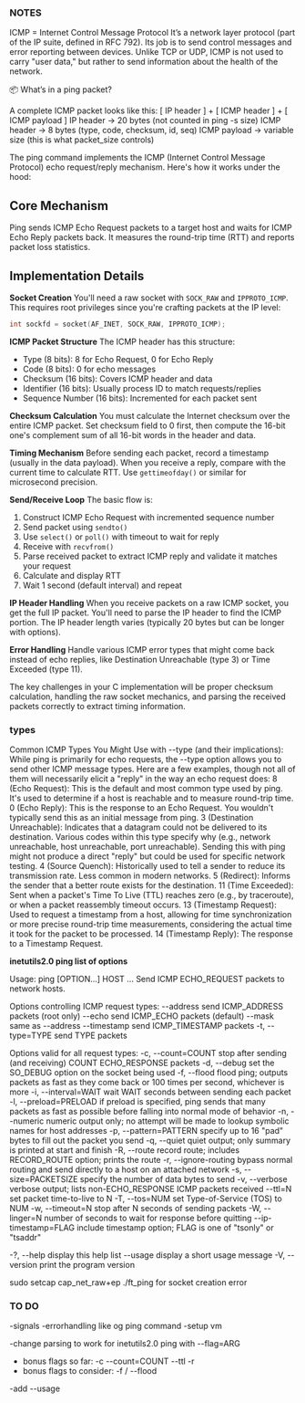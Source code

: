 ### NOTES

ICMP = Internet Control Message Protocol
It’s a network layer protocol (part of the IP suite, defined in RFC 792).
Its job is to send control messages and error reporting between devices.
Unlike TCP or UDP, ICMP is not used to carry "user data," but rather to send information about the health of the network.


📦 What’s in a ping packet?

A complete ICMP packet looks like this:
[ IP header ] + [ ICMP header ] + [ ICMP payload ]
IP header → 20 bytes (not counted in ping -s size)
ICMP header → 8 bytes (type, code, checksum, id, seq)
ICMP payload → variable size (this is what packet_size controls)


The ping command implements the ICMP (Internet Control Message Protocol) echo request/reply mechanism. Here's how it works under the hood:

## Core Mechanism

Ping sends ICMP Echo Request packets to a target host and waits for ICMP Echo Reply packets back. It measures the round-trip time (RTT) and reports packet loss statistics.

## Implementation Details

**Socket Creation**
You'll need a raw socket with `SOCK_RAW` and `IPPROTO_ICMP`. This requires root privileges since you're crafting packets at the IP level:
```c
int sockfd = socket(AF_INET, SOCK_RAW, IPPROTO_ICMP);
```

**ICMP Packet Structure**
The ICMP header has this structure:
- Type (8 bits): 8 for Echo Request, 0 for Echo Reply
- Code (8 bits): 0 for echo messages
- Checksum (16 bits): Covers ICMP header and data
- Identifier (16 bits): Usually process ID to match requests/replies
- Sequence Number (16 bits): Incremented for each packet sent

**Checksum Calculation**
You must calculate the Internet checksum over the entire ICMP packet. Set checksum field to 0 first, then compute the 16-bit one's complement sum of all 16-bit words in the header and data.

**Timing Mechanism**
Before sending each packet, record a timestamp (usually in the data payload). When you receive a reply, compare with the current time to calculate RTT. Use `gettimeofday()` or similar for microsecond precision.

**Send/Receive Loop**
The basic flow is:
1. Construct ICMP Echo Request with incremented sequence number
2. Send packet using `sendto()`
3. Use `select()` or `poll()` with timeout to wait for reply
4. Receive with `recvfrom()`
5. Parse received packet to extract ICMP reply and validate it matches your request
6. Calculate and display RTT
7. Wait 1 second (default interval) and repeat

**IP Header Handling**
When you receive packets on a raw ICMP socket, you get the full IP packet. You'll need to parse the IP header to find the ICMP portion. The IP header length varies (typically 20 bytes but can be longer with options).

**Error Handling**
Handle various ICMP error types that might come back instead of echo replies, like Destination Unreachable (type 3) or Time Exceeded (type 11).

The key challenges in your C implementation will be proper checksum calculation, handling the raw socket mechanics, and parsing the received packets correctly to extract timing information.



### types

Common ICMP Types You Might Use with --type (and their implications):
While ping is primarily for echo requests, the --type option allows you to send other ICMP message types. Here are a few examples, though not all of them will necessarily elicit a "reply" in the way an echo request does:
8 (Echo Request): This is the default and most common type used by ping. It's used to determine if a host is reachable and to measure round-trip time.
0 (Echo Reply): This is the response to an Echo Request. You wouldn't typically send this as an initial message from ping.
3 (Destination Unreachable): Indicates that a datagram could not be delivered to its destination. Various codes within this type specify why (e.g., network unreachable, host unreachable, port unreachable). Sending this with ping might not produce a direct "reply" but could be used for specific network testing.
4 (Source Quench): Historically used to tell a sender to reduce its transmission rate. Less common in modern networks.
5 (Redirect): Informs the sender that a better route exists for the destination.
11 (Time Exceeded): Sent when a packet's Time To Live (TTL) reaches zero (e.g., by traceroute), or when a packet reassembly timeout occurs.
13 (Timestamp Request): Used to request a timestamp from a host, allowing for time synchronization or more precise round-trip time measurements, considering the actual time it took for the packet to be processed.
14 (Timestamp Reply): The response to a Timestamp Request.

**inetutils2.0 ping list of options**

Usage: ping [OPTION...] HOST ...
Send ICMP ECHO_REQUEST packets to network hosts.

Options controlling ICMP request types:
  --address           send ICMP_ADDRESS packets (root only)
  --echo              send ICMP_ECHO packets (default)
  --mask              same as --address
  --timestamp         send ICMP_TIMESTAMP packets
  -t, --type=TYPE     send TYPE packets

Options valid for all request types:
  -c, --count=COUNT   stop after sending (and receiving) COUNT ECHO_RESPONSE packets
  -d, --debug         set the SO_DEBUG option on the socket being used
  -f, --flood         flood ping; outputs packets as fast as they come back or 100 times per second, whichever is more
  -i, --interval=WAIT wait WAIT seconds between sending each packet
  -l, --preload=PRELOAD
                       if preload is specified, ping sends that many packets as fast as possible before falling into normal mode of behavior
  -n, --numeric       numeric output only; no attempt will be made to lookup symbolic names for host addresses
  -p, --pattern=PATTERN
                       specify up to 16 "pad" bytes to fill out the packet you send
  -q, --quiet         quiet output; only summary is printed at start and finish
  -R, --route         record route; includes RECORD_ROUTE option; prints the route
  -r, --ignore-routing
                       bypass normal routing and send directly to a host on an attached network
  -s, --size=PACKETSIZE
                       specify the number of data bytes to send
  -v, --verbose       verbose output; lists non-ECHO_RESPONSE ICMP packets received
  --ttl=N             set packet time-to-live to N
  -T, --tos=NUM       set Type-of-Service (TOS) to NUM
  -w, --timeout=N     stop after N seconds of sending packets
  -W, --linger=N      number of seconds to wait for response before quitting
  --ip-timestamp=FLAG
                       include timestamp option; FLAG is one of "tsonly" or "tsaddr"

  -?, --help          display this help list
  --usage             display a short usage message
  -V, --version       print the program version





sudo setcap cap_net_raw+ep ./ft_ping for socket creation error


### TO DO

-signals
-errorhandling like og ping command
-setup vm

-change parsing to work for inetutils2.0 ping with --flag=ARG
- bonus flags so far:
		-c --count=COUNT
		--ttl
		-r
- bonus flags to consider: -f / --flood


-add --usage
